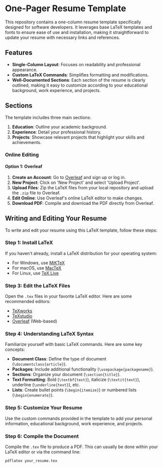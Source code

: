 # One-Pager Resume Template

This repository contains a one-column resume template specifically designed for software developers. It leverages base LaTeX templates and fonts to ensure ease of use and installation, making it straightforward to update your resume with necessary links and references.

## Features

- **Single-Column Layout**: Focuses on readability and professional appearance.
- **Custom LaTeX Commands**: Simplifies formatting and modifications.
- **Well-Documented Sections**: Each section of the resume is clearly outlined, making it easy to customize according to your educational background, work experience, and projects.

## Sections

The template includes three main sections:
1. **Education**: Outline your academic background.
2. **Experience**: Detail your professional history.
3. **Projects**: Showcase relevant projects that highlight your skills and achievements.


### Online Editing

#### Option 1: Overleaf
1. **Create an Account**: Go to [Overleaf](https://www.overleaf.com) and sign up or log in.
2. **New Project**: Click on 'New Project' and select 'Upload Project'.
3. **Upload Files**: Zip the LaTeX files from your local repository and upload the `.zip` file to Overleaf.
4. **Edit Online**: Use Overleaf's online LaTeX editor to make changes.
5. **Download PDF**: Compile and download the PDF directly from Overleaf.

## Writing and Editing Your Resume

To write and edit your resume using this LaTeX template, follow these steps:

### Step 1: Install LaTeX
If you haven't already, install a LaTeX distribution for your operating system:
- For Windows, use [MiKTeX](https://miktex.org/)
- For macOS, use [MacTeX](http://www.tug.org/mactex/)
- For Linux, use [TeX Live](https://tug.org/texlive/)


### Step 3: Edit the LaTeX Files
Open the `.tex` files in your favorite LaTeX editor. Here are some recommended editors:
- [TeXworks](http://www.tug.org/texworks/)
- [TeXstudio](https://www.texstudio.org/)
- [Overleaf](https://www.overleaf.com) (Web-based)

### Step 4: Understanding LaTeX Syntax
Familiarize yourself with basic LaTeX commands. Here are some key concepts:
- **Document Class**: Define the type of document (`\documentclass{article}`).
- **Packages**: Include additional functionality (`\usepackage{packagename}`).
- **Sections**: Organize your document (`\section{title}`).
- **Text Formatting**: Bold (`\textbf{text}`), italicize (`\textit{text}`), underline (`\underline{text}`), etc.
- **Lists**: Create bullet points (`\begin{itemize}`) or numbered lists (`\begin{enumerate}`).

### Step 5: Customize Your Resume
Use the custom commands provided in the template to add your personal information, educational background, work experience, and projects.

### Step 6: Compile the Document
Compile the `.tex` file to produce a PDF. This can usually be done within your LaTeX editor or via the command line:
```bash
pdflatex your_resume.tex
```
